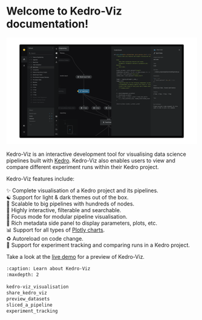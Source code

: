 # Welcome to Kedro-Viz documentation!

<p align="center">

![Kedro-Viz Pipeline Visualisation](https://raw.githubusercontent.com/kedro-org/kedro-viz/main/.github/img/banner.png)

</p>

Kedro-Viz is an interactive development tool for visualising data science pipelines built with [Kedro](https://github.com/kedro-org/kedro). Kedro-Viz also enables users to view and compare different experiment runs within their Kedro project.

Kedro-Viz features include:

✨ Complete visualisation of a Kedro project and its pipelines.    
☯ Support for light & dark themes out of the box.    
🚀 Scalable to big pipelines with hundreds of nodes.   
🔎 Highly interactive, filterable and searchable.    
🔬 Focus mode for modular pipeline visualisation.    
🎨 Rich metadata side panel to display parameters, plots, etc.     
📊 Support for all types of [Plotly charts](https://plotly.com/javascript/).   
♻️ Autoreload on code change.   
🧪 Support for experiment tracking and comparing runs in a Kedro project.

Take a look at the <a href="https://demo.kedro.org/" target="_blank" rel="noopener noreferrer">live demo</a> for a preview of Kedro-Viz.

```{toctree}
:caption: Learn about Kedro-Viz
:maxdepth: 2

kedro-viz_visualisation
share_kedro_viz
preview_datasets
sliced_a_pipeline
experiment_tracking
```
